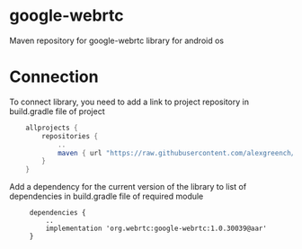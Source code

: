 # google-webrtc
Maven repository for google-webrtc library for android os

# Connection
To connect library, you need to add a link to project repository in build.gradle file of project

```gradle
    allprojects {
        repositories {
            ..
            maven { url "https://raw.githubusercontent.com/alexgreench/google-webrtc/master" }
        }
    }
```

Add a dependency for the current version of the library to list of dependencies in build.gradle file of required module

```gradle''
     dependencies {
         ..
         implementation 'org.webrtc:google-webrtc:1.0.30039@aar'
     }
```
